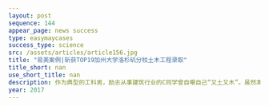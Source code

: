 ```yaml
---
layout: post
sequence: 144
appear_page: news success
type: easymaycases
success_type: science
src: /assets/articles/article156.jpg
title: "易美案例|斩获TOP19加州大学洛杉矶分校土木工程录取"
title_short: nan
use_short_title: nan
description: 作为典型的工科男，励志从事建筑行业的C同学曾自嘲自己“又土又木”。虽然本科期间成绩一直不错，但是英语一直是他的短板。除此之外，由于学业繁重，C同学只有一段与专业相关的在施工单位的实习经历，软性背景也亟需提升。
year: 2017
---
```



